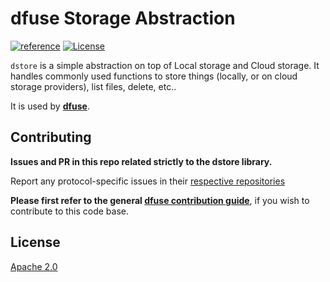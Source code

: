 # dfuse Storage Abstraction
[![reference](https://img.shields.io/badge/godoc-reference-5272B4.svg?style=flat-square)](https://pkg.go.dev/github.com/dfuse-io/dstore)
[![License](https://img.shields.io/badge/License-Apache%202.0-blue.svg)](https://opensource.org/licenses/Apache-2.0)

`dstore` is a simple abstraction on top of Local storage and Cloud
storage. It handles commonly used functions to store things (locally,
or on cloud storage providers), list files, delete, etc..

It is used by **[dfuse](https://github.com/dfuse-io/dfuse)**.


## Contributing

**Issues and PR in this repo related strictly to the dstore library.**

Report any protocol-specific issues in their
[respective repositories](https://github.com/dfuse-io/dfuse#protocols)

**Please first refer to the general
[dfuse contribution guide](https://github.com/dfuse-io/dfuse/blob/master/CONTRIBUTING.md)**,
if you wish to contribute to this code base.


## License

[Apache 2.0](LICENSE)


